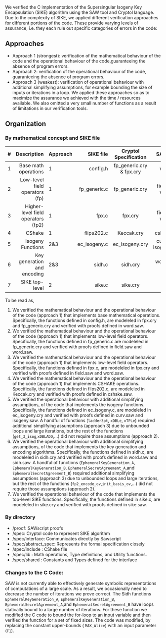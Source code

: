 We verified the C implementation of the Supersingular Isogeny Key Encapsulation (SIKE) algorithm using the SAW tool and Cryptol language. Due to the complexity of SIKE, we applied different verification approaches for different portions of the code. These provide varying levels of assurance, i.e. they each rule out specific categories of errors in the code: 

## Approaches 
- Approach 1 (strongest): verification of the mathematical behaviour of the code and the operational behaviour of the code,guaranteeing the absence of program errors.
- Approach 2: verification of the operational behaviour of the code, guaranteeing the absence of program errors. 
- Approach 3 (weakest): verification of operational behaviour with additional simplifying assumptions, for example bounding the size of inputs or iterations in a loop. 
We applied these approaches so as to maximize the assurance we achieved with the time / resources available. We also omitted a very small number of functions as a result of limitations in our verification tools. 

## Organization
###  By mathematical concept and SIKE file


| # | Description | Approach | SIKE file  | Cryptol Specification           | SAW Proof |
| -----: | -----: |------------- | -----: |:-------------:| -----:|
| 1 | Base math operations | 1|config.h | fp_generic.cry  & fpx.cry | word.saw
| 2 | Low-level field operators (fp) | 1 | fp_generic.c     |  fp_generic.cry | field.saw & word.saw |
| 3 | Higher-level field operators (fp2)|1 | fpx.c | fpx.cry  |  field.saw & word.saw |
| 4 |CShake |  1|flips202.c | Keccak.cry | cshake.saw
| 5| Isogeny Functions |  2&3 |ec_isogeny.c | ec_isogeny.cry | curv.saw &  isogeny.saw
| 6| Key generation and encoding | 2&3 |sidh.c | sidh.cry | word.saw & sidh.saw
| 7| SIKE top-level |  2 |sike.c | sike.cry | sike.saw




To be read as, 
1.  We verified  the mathematical behaviour and the operational behaviour of the code (approach 1) that implements base mathematical operations.  Specifically, the functions defined in config.h, are modeleled  in fpx.cry and fp_generic.cry and verified with proofs defined in  word.saw. 
2.  We verified  the mathematical behaviour and the operational behaviour of the code (approach 1) that implements low-level field operators. Specifically, the functions defined in fp_generic.c are modeleled in fp_generic.cry and verified with proofs  defined in field.saw and word.saw. 
3.  We verified  the mathematical behaviour and the operational behaviour of the code (approach 1) that implements low-level field operators.  Specifically, the functions defined in fpx.c, are modeleled  in fpx.cry and verified with proofs defined in field.saw and word.saw. 
4.  We verified  the mathematical behaviour and the operational behaviour of the code (approach 1) that implements CSHAKE operations.  Specifically, the functions defined in flips202.c, are modeleled  in Keccak.cry and verified with proofs defined in cshake.saw. 
5.   We verified the operational behaviour with additional simplifying assumptions, of the code that implements the isogeny functions.    Specifically, the functions defined in ec_isogeny.c, are modeleled  in ec_isogeny.cry and verified with proofs defined in  curv.saw and isogeny.saw.  A handful of functions (`ladder3pt`, `xDBLe`, `xTPLe`) required additional simplifying assumptions (approach 3) due to unbounded loops and large iterations, but the rest of the functions (`get_3_isog`,`xDBLADD`,...) did not require those assumptions (approach 2).
6.   We verified the operational behaviour with additional simplifying assumptions, of the code that implements the key generation and encoding algorithms.    Specifically, the functions defined in sidh.c, are modeleled  in sidh.cry and verified with proofs defined in  word.saw and sidh.saw.  A handful of functions (`EphemeralKeyGeneration_A`, `EphemeralKeyGeneration_B`, `EphemeralSecretAgreement_A`,and `EphemeralSecretAgreement_B`) required additional simplifying assumptions (approach 3) due to unbounded loops and large iterations, but the rest of the functions (`fp2_encode_ov`,`init_basis_ov`,...) did not require those assumptions (approach 2).
 7.   We verified the operational behaviour of the code that implements the top-level SIKE functions.    Specifically, the functions defined in sike.c, are modeleled  in sike.cry and verified with proofs defined in  sike.saw.  
###  By directory
* /proof: SAWscript proofs 
* /spec: Cryptol code to represent SIKE algorithm
* /spec/interface: Communicates directly by Sawscript
* /spec/abstract_spec: Represents the formal specification closely
* /spec/include : CShake file
* /spec/lib : Math operations, Type definitions, and Utility functions.
* /spec/shared : Constants and Types defined for the interface

### Changes to the C Code:  
SAW is not currently able to effectively generate symbolic representations of computations of a large scale. As a result, we occasionally need to decrease the number of iterations we prove correct. The Sidh functions `EphemeralKeyGeneration_A`, `EphemeralKeyGeneration_B`, `EphemeralSecretAgreement_A`,and `EphemeralSecretAgreement_B` have loops statically bound to a large number of iterations. For these function we modified the C code to bound the for-loop to an input variable and then verified the function for a set of fixed sizes. The code was modified, by replacing the constant upper-bounds ( `MAX_Alice`)  with an input parameter (`F1`). 
